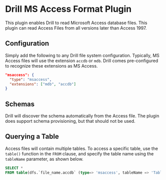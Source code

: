 # Drill MS Access Format Plugin
This plugin enables Drill to read Microsoft Access database files. This plugin can read Access Files from all versions later than Access 1997.

## Configuration
Simply add the following to any Drill file system configuration.  Typically, MS Access files will use the extension `accdb` or `mdb`.  Drill comes pre-configured to recognize these extensions as MS Access.

```json
"msaccess": {
  "type": "msaccess",
  "extensions": ["mdb", "accdb"]
}
```

## Schemas
Drill will discover the schema automatically from the Access file.  The plugin does support schema provisioning, but that should not be used.

## Querying a Table
Access files will contain multiple tables.  To access a specific table, use the `table()` function in the `FROM` clause, and specify the table name using the `tableName` parameter, as shown below.

```sql
SELECT * 
FROM table(dfs.`file_name.accdb` (type=> 'msaccess', tableName => 'Table1'))
```
